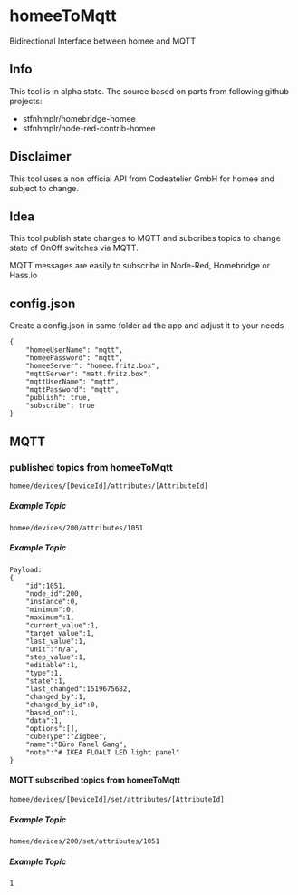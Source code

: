 # homeeToMqtt
Bidirectional Interface between homee and MQTT

## Info
This tool is in alpha state.
The source based on parts from following github projects:

* stfnhmplr/homebridge-homee
* stfnhmplr/node-red-contrib-homee

## Disclaimer
This tool uses a non official API from Codeatelier GmbH for homee and subject to change.

## Idea
This tool publish state changes to MQTT and subcribes topics to change state of OnOff switches via MQTT.

MQTT messages are easily to subscribe in Node-Red, Homebridge or Hass.io

## config.json
Create a config.json in same folder ad the app and adjust it to your needs

    {
        "homeeUserName": "mqtt",
        "homeePassword": "mqtt",
        "homeeServer": "homee.fritz.box",
        "mqttServer": "matt.fritz.box",
        "mqttUserName": "mqtt",
        "mqttPassword": "mqtt",
        "publish": true,
        "subscribe": true
    }

## MQTT
### published topics from homeeToMqtt
    homee/devices/[DeviceId]/attributes/[AttributeId]

##### Example Topic
    homee/devices/200/attributes/1051

##### Example Topic
    Payload:
    {
        "id":1051,
        "node_id":200,
        "instance":0,
        "minimum":0,
        "maximum":1,
        "current_value":1,
        "target_value":1,
        "last_value":1,
        "unit":"n/a",
        "step_value":1,
        "editable":1,
        "type":1,
        "state":1,
        "last_changed":1519675682,
        "changed_by":1,
        "changed_by_id":0,
        "based_on":1,
        "data":1,
        "options":[],
        "cubeType":"Zigbee",
        "name":"Büro Panel Gang",
        "note":"# IKEA FLOALT LED light panel"
    }

#### MQTT subscribed topics from homeeToMqtt
    homee/devices/[DeviceId]/set/attributes/[AttributeId]

##### Example Topic
    homee/devices/200/set/attributes/1051

##### Example Topic
    1
